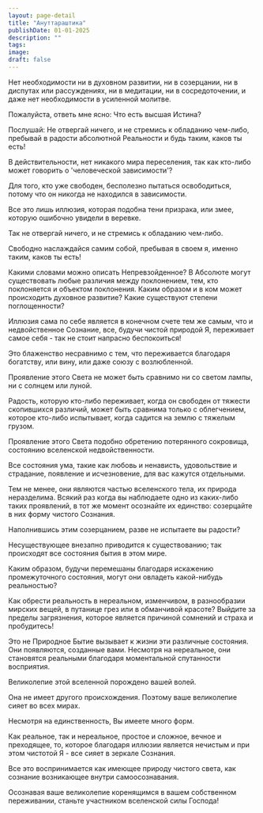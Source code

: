 ```yaml
---
layout: page-detail
title: "Ануттараштика"
publishDate: 01-01-2025
description: ""
tags:
image:
draft: false
---
```


 Нет необходимости ни в духовном развитии, ни в созерцании, ни в диспутах или рассуждениях, ни в медитации, ни в сосредоточении, и даже нет необходимости в усиленной молитве.

 Пожалуйста, ответь мне ясно: Что есть высшая Истина?

 Послушай: Не отвергай ничего, и не стремись к обладанию чем-либо, пребывай в радости абсолютной Реальности и будь таким, каков ты есть!

 В действительности, нет никакого мира переселения, так как кто-либо может говорить о 'человеческой зависимости'?

 Для того, кто уже свободен, бесполезно пытаться освободиться, потому что он никогда не находился в зависимости.

 Все это лишь иллюзия, которая подобна тени призрака, или змее, которую ошибочно увидели в веревке.

 Так не отвергай ничего, и не стремись к обладанию чем-либо.

 Свободно наслаждайся самим собой, пребывая в своем я, именно таким, каков ты есть!

 Какими словами можно описать Непревзойденное? В Абсолюте могут существовать любые различия между поклонением, тем, кто поклоняется и объектом поклонения. Каким образом и в ком может происходить духовное развитие? Какие существуют степени поглощенности?

 Иллюзия сама по себе является в конечном счете тем же самым, что и недвойственное Сознание, все, будучи чистой природой Я, переживает самое себя - так не стоит напрасно беспокоиться!

 Это блаженство несравнимо с тем, что переживается благодаря богатству, или вину, или даже союзу с возлюбленной.

 Проявление этого Света не может быть сравнимо ни со светом лампы, ни с солнцем или луной.

 Радость, которую кто-либо переживает, когда он свободен от тяжести скопившихся различий, может быть сравнима только с облегчением, которое кто-либо испытывает, когда садится на землю с тяжелым грузом.

 Проявление этого Света подобно обретению потерянного сокровища, состоянию вселенской недвойственности.

 Все состояния ума, такие как любовь и ненависть, удовольствие и страдание, появление и исчезновение, для вас кажутся отдельными.

 Тем не менее, они являются частью вселенского тела, их природа неразделима. Всякий раз когда вы наблюдаете одно из каких-либо таких проявлений, в тот же момент осознайте их единство: созерцайте в них форму чистого Сознания.

 Наполнившись этим созерцанием, разве не испытаете вы радости?

 Несуществующее внезапно приводится к существованию; так происходят все состояния бытия в этом мире.

 Каким образом, будучи перемешаны благодаря искажению промежуточного состояния, могут они овладеть какой-нибудь реальностью?

 Как обрести реальность в нереальном, изменчивом, в разнообразии мирских вещей, в путанице грез или в обманчивой красоте? Выйдите за пределы загрязнения, которое является причиной сомнений и страха и пробудитесь!

 Это не Природное Бытие вызывает к жизни эти различные состояния. Они появляются, созданные вами. Несмотря на нереальное, они становятся реальными благодаря моментальной спутанности восприятия.

 Великолепие этой вселенной порождено вашей волей.

 Она не имеет другого происхождения. Поэтому ваше великолепие сияет во всех мирах.

 Несмотря на единственность, Вы имеете много форм.

 Как реальное, так и нереальное, простое и сложное, вечное и преходящее, то, которое благодаря иллюзии является нечистым и при этом чистотой Я - все сияет в зеркале Сознания.

 Все это воспринимается как имеющее природу чистого света, как сознание возникающее внутри самоосознавания.

 Осознавая ваше великолепие коренящимся в вашем собственном переживании, станьте участником вселенской силы Господа!
